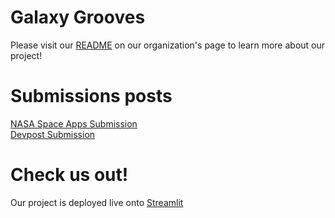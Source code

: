 # Galaxy Grooves
Please visit our [README](https://github.com/GalaxyGrooves) on our organization's page to learn more about our project!

# Submissions posts
[NASA Space Apps Submission](https://www.spaceappschallenge.org/2023/find-a-team/galaxy-grooves/?tab=project)  
[Devpost Submission](https://devpost.com/software/galaxy-grooves)

# Check us out!
Our project is deployed live onto [Streamlit](https://galaxygrooves.streamlit.app/)
